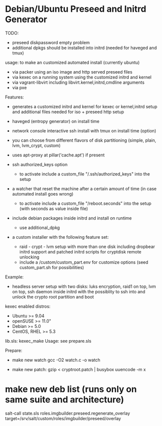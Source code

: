 Debian/Ubuntu Preseed and Initrd Generator
==========================================

TODO:
 * preseed diskpassword empty problem
 * additional dpkgs should be installed into initrd (needed for haveged and tmux)

usage: to make an customized automated install (currently ubuntu)
 * via packer using an iso image and http served preseed files
 * via kexec on a running system using the customized initrd and kernel
 * via vagrant-libvirt including libvirt.kernel,initrd,cmdline arguments
 * via pxe

Features:
 * generates a customized initrd and kernel for kexec or kernel,initrd setup
   and additional files needed for iso + preseed http setup

 * haveged (entropy generator) on install time

 * network console interactive ssh install with tmux on install time (option)

 * you can choose from different flavors of disk partitioning (simple, plain, lvm, lvm_crypt, custom)

 * uses apt-proxy at pillar('cache.apt') if present

 * ssh authorized_keys option
   * to activate include a custom_file "/.ssh/authorized_keys" into the setup

 * a watcher that reset the machine after a certain amount of time (in case automated install goes wrong)
   * to activate include a custom_file "/reboot.seconds" into the setup (with seconds as value inside file)

 * include debian packages inside initrd and install on runtime
   * use additional_dpkg

 * a custom installer with the following feature set:
   * raid - crypt - lvm setup with more than one disk
     including dropbear initrd support and patched initrd scripts for cryptdisk remote unlocking
   * include a /custom/custom_part.env for customize options (seed custom_part.sh for possibilities)

Example:
 * headless server setup with two disks:
  luks encryption, raid1 on top, lvm on top, 
  ssh daemon inside initrd with the possiblity to ssh into and unlock the crypto root partition and boot

kexec enabled distros:
 * Ubuntu   >= 9.04
 * openSUSE >= 11.0"
 * Debian   >= 5.0
 * CentOS,
   RHEL     >= 5.3

lib.sls: kexec_make Usage:
  see prepare.sls

Prepare:

 * make new watch
gcc -O2 watch.c -o watch

 * make new patch:
gzip < cryptroot.patch | busybox uuencode -m x

# make new deb list (runs only on same suite and architecture)
salt-call state.sls roles.imgbuilder.preseed.regenerate_overlay target=/srv/salt/custom/roles/imgbuilder/preseed/overlay

